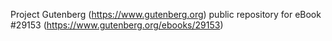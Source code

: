 Project Gutenberg (https://www.gutenberg.org) public repository for eBook #29153 (https://www.gutenberg.org/ebooks/29153)
